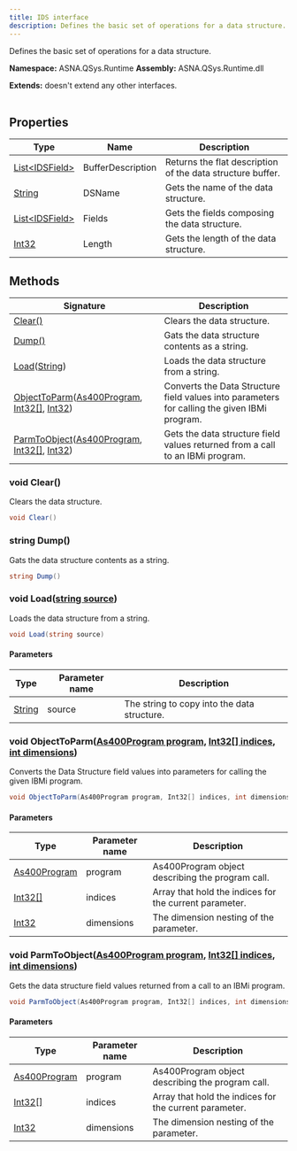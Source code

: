 ```yaml
---
title: IDS interface
description: Defines the basic set of operations for a data structure.
---
```


Defines the basic set of operations for a data structure.

**Namespace:** ASNA.QSys.Runtime
**Assembly:** ASNA.QSys.Runtime.dll

**Extends:** doesn't extend any other interfaces.
<br>
<br>

## Properties

| Type | Name | Description
| --- | --- | --- 
| [List\<IDSField\>](https://docs.microsoft.com/en-us/dotnet/api/system.collections.generic.list-1) | BufferDescription | Returns the flat description of the data structure buffer. |
| [String](https://learn.microsoft.com/en-us/dotnet/api/system.string?view=net-8.0) | DSName | Gets the name of the data structure. |
| [List\<IDSField\>](https://docs.microsoft.com/en-us/dotnet/api/system.collections.generic.list-1) | Fields | Gets the fields composing the data structure. |
| [Int32](https://learn.microsoft.com/en-us/dotnet/csharp/language-reference/builtin-types/integral-numeric-types) | Length | Gets the length of the data structure. |

## Methods

| Signature | Description |
| --- | --- |
| [Clear()](#void-clear) | Clears the data structure.
| [Dump()](#string-dump) | Gats the data structure contents as a string.
| [Load](#void-loadstring-source)([String](https://docs.microsoft.com/en-us/dotnet/api/system.string)) | Loads the data structure from a string.
| [ObjectToParm](#void-objecttoparmas400program-program-int32--indices-int-dimensions)([As400Program](/reference/datagate/datagate-client/as400-program.html), [Int32\[\]](https://docs.microsoft.com/en-us/dotnet/api/system.int32), [Int32](https://docs.microsoft.com/en-us/dotnet/api/system.int32)) | Converts the Data Structure field values into parameters for calling the given IBMi program.
| [ParmToObject](#void-parmtoobjectas400program-program-int32--indices-int-dimensions)([As400Program](/reference/datagate/datagate-client/as400-program.html), [Int32\[\]](https://docs.microsoft.com/en-us/dotnet/api/system.int32), [Int32](https://docs.microsoft.com/en-us/dotnet/api/system.int32)) | Gets the data structure field values returned from a call to an IBMi program.

### void Clear()

Clears the data structure.

```cs
void Clear()
```

### string Dump()

Gats the data structure contents as a string.

```cs
string Dump()
```

### void Load([string source](https://learn.microsoft.com/en-us/dotnet/api/system.string?view=net-8.0))

Loads the data structure from a string.

```cs
void Load(string source)
```

#### Parameters

| Type | Parameter name | Description
| --- | --- | ---
| [String](https://docs.microsoft.com/en-us/dotnet/api/system.string) | source | The string to copy into the data structure.

### void ObjectToParm([As400Program program](/reference/datagate/datagate-client/as400-program.html), [Int32\[\] indices](https://docs.microsoft.com/en-us/dotnet/api/system.int32), [int dimensions](https://learn.microsoft.com/en-us/dotnet/csharp/language-reference/builtin-types/integral-numeric-types))

Converts the Data Structure field values into parameters for calling the given IBMi program.

```cs
void ObjectToParm(As400Program program, Int32[] indices, int dimensions)
```

#### Parameters

| Type | Parameter name | Description
| --- | --- | ---
| [As400Program](/reference/datagate/datagate-client/as400-program.html) | program | As400Program object describing the program call.
| [Int32\[\]](https://docs.microsoft.com/en-us/dotnet/api/system.int32) | indices | Array that hold the indices for the current parameter.
| [Int32](https://docs.microsoft.com/en-us/dotnet/api/system.int32) | dimensions | The dimension nesting of the parameter.

### void ParmToObject([As400Program program](/reference/datagate/datagate-client/as400-program.html), [Int32\[\] indices](https://docs.microsoft.com/en-us/dotnet/api/system.int32), [int dimensions](https://learn.microsoft.com/en-us/dotnet/csharp/language-reference/builtin-types/integral-numeric-types))

Gets the data structure field values returned from a call to an IBMi program.

```cs
void ParmToObject(As400Program program, Int32[] indices, int dimensions)
```

#### Parameters

| Type | Parameter name | Description
| --- | --- | ---
| [As400Program](/reference/datagate/datagate-client/as400-program.html) | program | As400Program object describing the program call.
| [Int32\[\]](https://docs.microsoft.com/en-us/dotnet/api/system.int32) | indices | Array that hold the indices for the current parameter.
| [Int32](https://docs.microsoft.com/en-us/dotnet/api/system.int32) | dimensions | The dimension nesting of the parameter.
